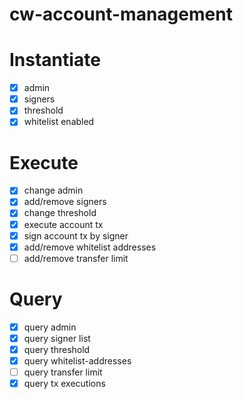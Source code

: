 # cw-account-management

# Instantiate
- [x] admin
- [x] signers
- [x] threshold
- [x] whitelist enabled

# Execute
- [x] change admin
- [x] add/remove signers
- [x] change threshold
- [x] execute account tx
- [x] sign account tx by signer
- [x] add/remove whitelist addresses
- [ ] add/remove transfer limit

# Query
- [x] query admin
- [x] query signer list
- [x] query threshold
- [x] query whitelist-addresses
- [ ] query transfer limit
- [x] query tx executions
